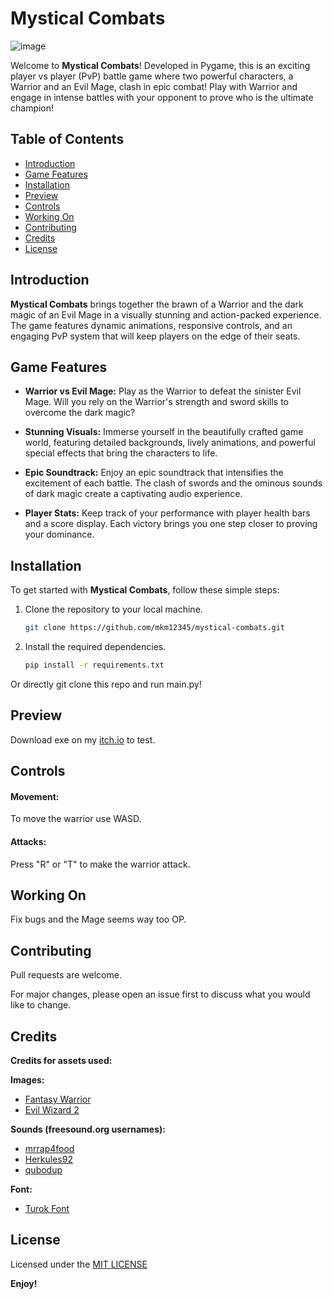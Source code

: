 # Mystical Combats
![image](https://github.com/MKM12345/Mystical-Combats/assets/120132998/db02a8fa-82f6-41aa-a3d1-afb83369a648)

Welcome to **Mystical Combats**! Developed in Pygame, this is an exciting player vs player (PvP) battle game where two powerful characters, a Warrior and an Evil Mage, clash in epic combat! Play with Warrior and engage in intense battles with your opponent to prove who is the ultimate champion!

## Table of Contents
- [Introduction](#introduction)
- [Game Features](#game-features)
- [Installation](#installation)
- [Preview](#preview)
- [Controls](#controls)
- [Working On](#working-on)
- [Contributing](#contributing)
- [Credits](#credits)
- [License](#license)

## Introduction

**Mystical Combats** brings together the brawn of a Warrior and the dark magic of an Evil Mage in a visually stunning and action-packed experience. The game features dynamic animations, responsive controls, and an engaging PvP system that will keep players on the edge of their seats.

## Game Features

- **Warrior vs Evil Mage:** Play as the Warrior to defeat the sinister Evil Mage. Will you rely on the Warrior's strength and sword skills to overcome the dark magic?

- **Stunning Visuals:** Immerse yourself in the beautifully crafted game world, featuring detailed backgrounds, lively animations, and powerful special effects that bring the characters to life.

- **Epic Soundtrack:** Enjoy an epic soundtrack that intensifies the excitement of each battle. The clash of swords and the ominous sounds of dark magic create a captivating audio experience.

- **Player Stats:** Keep track of your performance with player health bars and a score display. Each victory brings you one step closer to proving your dominance.

## Installation

To get started with **Mystical Combats**, follow these simple steps:

1. Clone the repository to your local machine.

    ```bash
    git clone https://github.com/mkm12345/mystical-combats.git
    ```

2. Install the required dependencies.

    ```bash
    pip install -r requirements.txt
    ```

Or directly git clone this repo and run main.py!

## Preview
Download exe on my [itch.io](https://sharazer.itch.io/xsim-duo) to test.

## Controls
#### Movement:
To move the warrior use WASD.
#### Attacks:
Press "R" or "T" to make the warrior attack.

## Working On
Fix bugs and the Mage seems way too OP.

## Contributing

Pull requests are welcome. 

For major changes, please open an issue first to discuss what you would like to change.

## Credits
**Credits for assets used:**

**Images:**
- [Fantasy Warrior](https://luizmelo.itch.io/fantasy-warrior)
- [Evil Wizard 2](https://luizmelo.itch.io/evil-wizard-2)

**Sounds (freesound.org usernames):**
- [mrrap4food](https://freesound.org/people/mrrap4food/sounds/493918/)
- [Herkules92](https://freesound.org/people/Herkules92/sounds/547600/)
- [qubodup](https://freesound.org/people/qubodup/sounds/442872/)

**Font:**
- [Turok Font](https://fontmeme.com/fonts/turok-font/)


## License
Licensed under the [MIT LICENSE](LICENSE)

**Enjoy!**
